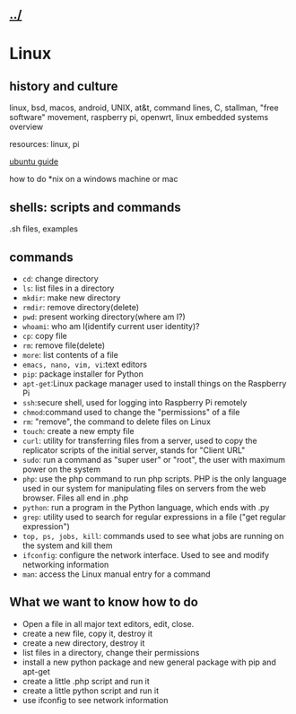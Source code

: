 ## [../](../)

#  Linux

## history and culture

linux, bsd, macos, android, UNIX, at&t, command lines, C, stallman, "free software" movement, raspberry pi, openwrt, linux embedded systems overview

resources: linux, pi

[ubuntu guide](https://ubuntu.com/tutorials/command-line-for-beginners#1-overview)

how to do *nix on a windows machine or mac

## shells: scripts and commands

.sh files, examples


## commands

 - `cd`: change directory
 - `ls`: list files in a directory
 - `mkdir`: make new directory
 - `rmdir`: remove directory(delete)
 - `pwd`: present working directory(where am I?)
 - `whoami`: who am I(identify current user identity)? 
 - `cp`: copy file
 - `rm`: remove file(delete)
 - `more`: list contents of a file
 - `emacs, nano, vim, vi`:text editors
 - `pip`: package installer for Python
 - `apt-get`:Linux package manager used to install things on the Raspberry Pi
 - `ssh`:secure shell, used for logging into Raspberry Pi remotely
 - `chmod`:command used to change the "permissions" of a file
 - `rm`: "remove", the command to delete files on Linux
 - `touch`: create a new empty file 
 - `curl`: utility for transferring files from a server, used to copy the replicator scripts of the initial server, stands for "Client URL"
 - `sudo`: run a command as "super user" or "root", the user with maximum power on the system
 - `php`: use the php command to run php scripts. PHP is the only language used in our system for manipulating files on servers from the web browser. Files all end in .php
 - `python`: run a program in the Python language, which ends with .py
 - `grep`: utility used to search for regular expressions in a file ("get regular expression")
 - `top, ps, jobs, kill`: commands used to see what jobs are running on the system and kill them
 - `ifconfig`: configure the network interface. Used to see and modify networking information
 - `man`: access the Linux manual entry for a command
 
## What we want to know how to do

 - Open a file in all major text editors, edit, close.
 - create a new file, copy it, destroy it
 - create a new directory, destroy it
 - list files in a directory, change their permissions
 - install a new python package and new general package with pip and apt-get
 - create a little .php script and run it
 - create a little python script and run it
 - use ifconfig to see network information


